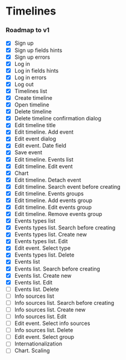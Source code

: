 # Timelines

### Roadmap to v1
- [x] Sign up
- [x] Sign up fields hints
- [x] Sign up errors
- [x] Log in
- [x] Log in fields hints
- [x] Log in errors
- [x] Log out
- [x] Timelines list
- [x] Create timeline
- [x] Open timeline
- [x] Delete timeline
- [x] Delete timeline confirmation dialog
- [x] Edit timeline title
- [x] Edit timeline. Add event
- [x] Edit event dialog
- [x] Edit event. Date field
- [x] Save event
- [x] Edit timeline. Events list
- [x] Edit timeline. Edit event
- [x] Chart
- [x] Edit timeline. Detach event
- [x] Edit timeline. Search event before creating
- [x] Edit timeline. Events groups
- [x] Edit timeline. Add events group
- [x] Edit timeline. Edit events group
- [x] Edit timeline. Remove events group
- [x] Events types list
- [x] Events types list. Search before creating
- [x] Events types list. Create new
- [x] Events types list. Edit
- [x] Edit event. Select type
- [x] Events types list. Delete
- [x] Events list
- [x] Events list. Search before creating
- [x] Events list. Create new
- [x] Events list. Edit
- [ ] Events list. Delete
- [ ] Info sources list
- [ ] Info sources list. Search before creating
- [ ] Info sources list. Create new
- [ ] Info sources list. Edit
- [ ] Edit event. Select info sources
- [ ] Info sources list. Delete
- [ ] Edit event. Select group
- [ ] Internationalization
- [ ] Chart. Scaling
